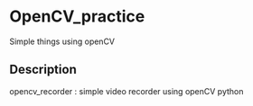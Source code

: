 # OpenCV_practice

Simple things using openCV

## Description
opencv_recorder : simple video recorder using openCV python